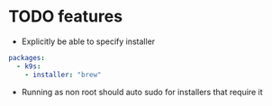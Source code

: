 # TODO features

* Explicitly be able to specify installer

```yaml
packages:
  - k9s:
    - installer: "brew"
```

* Running as non root should auto sudo for installers that require it
